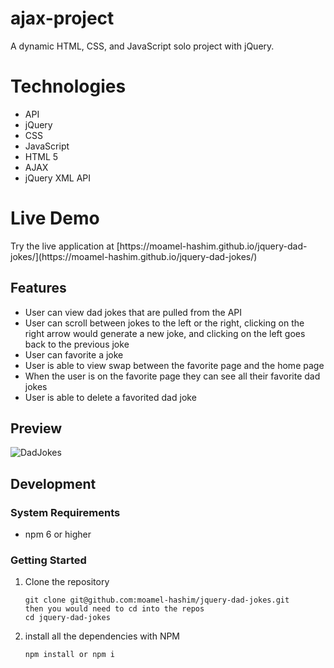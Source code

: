 # ajax-project

A dynamic HTML, CSS, and JavaScript solo project with jQuery.

<h1>Technologies</h1>
<ul>
  <li>API</li>
  <li>jQuery</li>
  <li>CSS</li>
  <li>JavaScript</li>
  <li>HTML 5</li>
  <li>AJAX</li>
  <li>jQuery XML API</li>
</ul>

<h1>Live Demo</h1>
Try the live application at [https://moamel-hashim.github.io/jquery-dad-jokes/](https://moamel-hashim.github.io/jquery-dad-jokes/)

## Features 
- User can view dad jokes that are pulled from the API
- User can scroll between jokes to the left or the right, clicking on the right arrow would generate a new joke, and clicking on the left goes back to the previous joke
- User can favorite a joke
- User is able to view swap between the favorite page and the home page
- When the user is on the favorite page they can see all their favorite dad jokes
- User is able to delete a favorited dad joke

## Preview
![DadJokes](https://github.com/moamel-hashim/jquery-dad-jokes/assets/90476994/9eb4dda3-2ad6-45ee-ac9e-8b3ccf03cfac)

## Development
### System Requirements
- npm 6 or higher

### Getting Started

1. Clone the repository
   ```shell
   git clone git@github.com:moamel-hashim/jquery-dad-jokes.git
   then you would need to cd into the repos
   cd jquery-dad-jokes
   ```
   
2. install all the dependencies with NPM
   ```shell
   npm install or npm i
   ```
   
